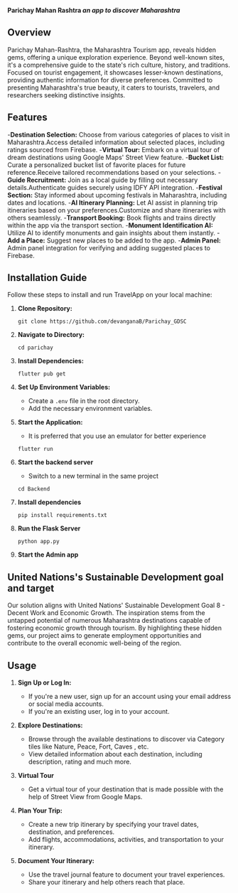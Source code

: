 **Parichay Mahan Rashtra _an app to discover Maharashtra_**

## Overview
Parichay Mahan-Rashtra, the Maharashtra Tourism app, reveals hidden gems, offering a unique exploration experience. Beyond well-known sites, it's a comprehensive guide to the state's rich culture, history, and traditions. Focused on tourist engagement, it showcases lesser-known destinations, providing authentic information for diverse preferences. Committed to presenting Maharashtra's true beauty, it caters to tourists, travelers, and researchers seeking distinctive insights.

## Features
-**Destination Selection:** Choose from various categories of places to visit in Maharashtra.Access detailed information about selected places, including ratings sourced from Firebase.
-**Virtual Tour:** Embark on a virtual tour of dream destinations using Google Maps' Street View feature.
-**Bucket List:** Curate a personalized bucket list of favorite places for future reference.Receive tailored recommendations based on your selections.
-**Guide Recruitment:** Join as a local guide by filling out necessary details.Authenticate guides securely using IDFY API integration.
-**Festival Section:** Stay informed about upcoming festivals in Maharashtra, including dates and locations.
-**AI Itinerary Planning:** Let AI assist in planning trip itineraries based on your preferences.Customize and share itineraries with others seamlessly.
-**Transport Booking:** Book flights and trains directly within the app via the transport section.
-**Monument Identification AI:** Utilize AI to identify monuments and gain insights about them instantly.
-**Add a Place:** Suggest new places to be added to the app.
-**Admin Panel:** Admin panel integration for verifying and adding suggested places to Firebase.

## Installation Guide
Follow these steps to install and run TravelApp on your local machine:

1. **Clone Repository:**
   ```
   git clone https://github.com/devanganaB/Parichay_GDSC
   ```

2. **Navigate to Directory:**
   ```
   cd parichay
   ```

3. **Install Dependencies:**
   ```
   flutter pub get
   ```

4. **Set Up Environment Variables:**
   - Create a `.env` file in the root directory.
   - Add the necessary environment variables.

5. **Start the Application:**
   - It is preferred that you use an emulator for better experience
   ```
   flutter run
   ```

7. **Start the backend server**
   - Switch to a new terminal in the same project
   ```
   cd Backend
   ```
8. **Install dependencies**
   ```
   pip install requirements.txt
   ```
9. **Run the Flask Server**
   ```
   python app.py
   ```
10. **Start the Admin app**

##  United Nations's Sustainable Development goal and target
Our solution aligns with United Nations' Sustainable Development Goal 8 - Decent Work and Economic Growth. The inspiration stems from the untapped potential of numerous Maharashtra destinations capable of fostering economic growth through tourism. By highlighting these hidden gems, our project aims to generate employment opportunities and contribute to the overall economic well-being of the region.

## Usage
1. **Sign Up or Log In:**
   - If you're a new user, sign up for an account using your email address or social media accounts.
   - If you're an existing user, log in to your account.

2. **Explore Destinations:**
   - Browse through the available destinations to discover via Category tiles like Nature, Peace, Fort, Caves , etc.
   - View detailed information about each destination, including description, rating and much more.

3. **Virtual Tour**
   - Get a virtual tour of your destination that is made possible with the help of Street View from Google Maps.

3. **Plan Your Trip:**
   - Create a new trip itinerary by specifying your travel dates, destination, and preferences.
   - Add flights, accommodations, activities, and transportation to your itinerary.

4. **Document Your Itinerary:**
   - Use the travel journal feature to document your travel experiences.
   - Share your itinerary and help others reach that place.

